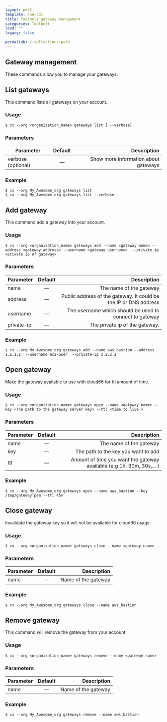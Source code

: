 ```yaml
---
layout: post
template: one-col
title: Toolbelt gateway management
categories: Toolbelt
lead: ""
legacy: false

permalink: /:collection/:path
---
```



## Gateway management

These commands allow you to manage your gateways.


## List gateways

This command lists all gateways on your account.


### Usage

```
$ cx --org <organization_name> gateways list [ --verbose]
```


### Parameters
|		Parameter 		   |	Default		|    Description    |
|--------------------------|:--------------:| -----------------:|
|		verbose	(optional)		   |		—		|Show more information about gateways|


### Example

```
$ cx --org My_Awesome_org gateways list
$ cx --org My_Awesome_org gateways list --verbose
```


## Add gateway

This command add a gateway into your account.


### Usage

```
$ cx --org <organization_name> gateways add --name <gateway name> --address <gateway address> --username <gateway username>  --private-ip <private ip of gateway>
```


### Parameters
|		Parameter 		   |	Default		|   Description    |
|--------------------------|:--------------:| ----------------:|
|name				   |		—		|The name of the gateway|
|address 	   | 	—		| Public address of the gateway. It could be the IP or DNS address|
|username	 	   |	—	| The username which should be used to connect to gateway|
|private-ip 	   |	—	| The private ip of the gateway.|

### Example

```
$ cx --org My_Awesome_org gateways add --name aws_bastion --address 1.1.1.1  --username ec2-user  --private-ip 2.2.2.2
```



## Open gateway

Make the gateway available to use with cloud66 for ttl amount of time.


### Usage

```
$ cx --org <organization_name> gateways open --name <gateway name> --key <The path to the gateway server key> --ttl <time to live >
```


### Parameters
|		Parameter 		   |	Default		|   Description    |
|--------------------------|:--------------:| ----------------:|
|name 					   |		—		|The name of the gateway|
|key	   | 	—		| The path to the key you want to add|
|ttl	 	   |	—	| Amount of time you want the gateway available (e.g 1h, 30m, 30s,... )|


### Example

```
$ cx --org My_Awesome_org gateways open --name aws_bastion --key /tmp/gateway.pem --ttl 45m
```



## Close gateway

Invalidate the gateway key so it will not be available for cloud66 usage.

### Usage

```
$ cx --org <organization_name> gateways close --name <gateway name>
```


### Parameters
|		Parameter 		   |	Default		|    Description    |
|--------------------------|:--------------:| -----------------:|
|		name			   |		—		|Name of the gateway|


### Example

```
$ cx --org My_Awesome_org gateways close --name aws_bastion
```



## Remove gateway

This command will remove the gateway from your account


### Usage

```
$ cx --org <organization_name> gateways remove --name <gateway name>
```


### Parameters
|		Parameter 		   |	Default		|    Description    |
|--------------------------|:--------------:| -----------------:|
|		name			   |		—		|Name of the gateway|


### Example

```
$ cx --org My_Awesome_org gateways remove --name aws_bastion
```

